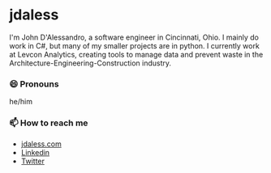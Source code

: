 # jdaless

I'm John D'Alessandro, a software engineer in Cincinnati, Ohio. I mainly do work in C#, but many of my smaller projects are in python. I currently work at Levcon Analytics, creating tools to manage data and prevent waste in the Architecture-Engineering-Construction industry. 

### 😄 Pronouns
he/him

### 📫 How to reach me
- [jdaless.com](http://jdaless.com)
- [Linkedin](https://www.linkedin.com/in/jdaless/)
- [Twitter](https://twitter.com/jdalesscode)
<!--
**jdaless/jdaless** is a ✨ _special_ ✨ repository because its `README.md` (this file) appears on your GitHub profile.

Here are some ideas to get you started:

- 🔭 I’m currently working on ...
- 🌱 I’m currently learning ...
- 👯 I’m looking to collaborate on ...
- 🤔 I’m looking for help with ...
- 💬 Ask me about ...

- ⚡ Fun fact: ...
-->
